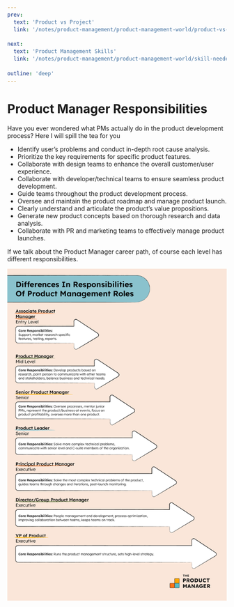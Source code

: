 ```yaml
---
prev:
  text: 'Product vs Project'
  link: '/notes/product-management/product-management-world/product-vs-project'

next:
  text: 'Product Management Skills'
  link: '/notes/product-management/product-management-world/skill-needed-as-product-manager'

outline: 'deep'
---
```


# Product Manager Responsibilities

Have you ever wondered what PMs actually do in the product development process? 
Here I will spill the tea for you

- Identify user’s problems and conduct in-depth root cause analysis.
- Prioritize the key requirements for specific product features.
- Collaborate with design teams to enhance the overall customer/user experience.
- Collaborate with developer/technical teams to ensure seamless product development.
- Guide teams throughout the product development process.
- Oversee and maintain the product roadmap and manage product launch.
- Clearly understand and articulate the product’s value propositions.
- Generate new product concepts based on thorough research and data analysis.
- Collaborate with PR and marketing teams to effectively manage product launches.

If we talk about the Product Manager career path, of course each level has different responsibilities.

![Responsibilities](../../../../public/assets/product-management/responsibilities.webp)